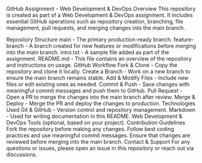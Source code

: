 GitHub Assignment - Web Development & DevOps
Overview
This repository is created as part of a Web Development & DevOps assignment. It includes essential GitHub operations such as repository creation, branching, file management, pull requests, and merging changes into the main branch.

Repository Structure
main - The primary production-ready branch.
feature-branch - A branch created for new features or modifications before merging into the main branch.
intro.txt - A sample file added as part of the assignment.
README.md - This file contains an overview of the repository and instructions on usage.
GitHub Workflow
Fork & Clone - Copy the repository and clone it locally.
Create a Branch - Work on a new branch to ensure the main branch remains stable.
Add & Modify Files - Include new files or edit existing ones as needed.
Commit & Push - Save changes with meaningful commit messages and push them to GitHub.
Pull Request - Open a PR to merge the changes into the main branch after review.
Merge & Deploy - Merge the PR and deploy the changes to production.
Technologies Used
Git & GitHub - Version control and repository management.
Markdown - Used for writing documentation in this README.
Web Development & DevOps Tools (optional, based on your project).
Contribution Guidelines
Fork the repository before making any changes.
Follow best coding practices and use meaningful commit messages.
Ensure that changes are reviewed before merging into the main branch.
Contact & Support
For any questions or issues, please open an issue in this repository or reach out via discussions.
